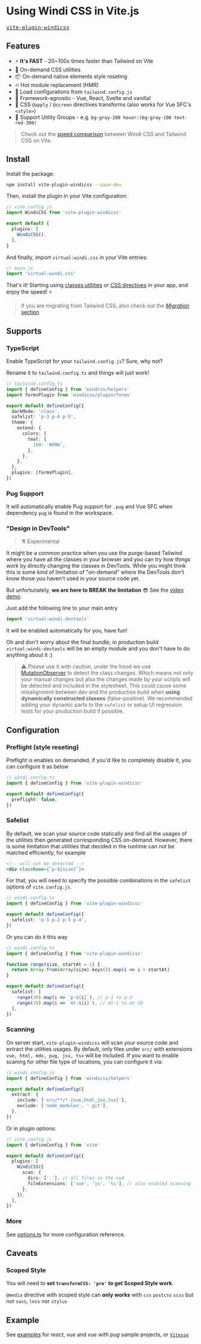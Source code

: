 [video comparison]: https://twitter.com/antfu7/status/1361398324587163648
[vite-plugin-windicss]: https://github.com/windicss/vite-plugin-windicss
[migration]: /guide/migration
[speed comparison]: https://twitter.com/antfu7/status/1361398324587163648
[CSS directives]: /guide/directives
[classes utilities]: /guide/features

# Using Windi CSS in Vite.js

<kbd>[vite-plugin-windicss]</kbd>

## Features

- ⚡️ **It's FAST** - 20~100x times faster than Tailwind on Vite
- 🧩 On-demand CSS utilities
- 📦 On-demand native elements style reseting
- 🔥 Hot module replacement (HMR)
- 🍃 Load configurations from `tailwind.config.js`
- 🤝 Framework-agnostic - Vue, React, Svelte and vanilla!
- 📄 CSS `@apply` / `@screen` directives transforms (also works for Vue SFC's `<style>`)
- 🎳 Support Utility Groups - e.g. `bg-gray-200 hover:(bg-gray-100 text-red-300)`

> Check out the [speed comparison] between Windi CSS and Tailwind CSS on Vite.

## Install

Install the package:

```bash
npm install vite-plugin-windicss --save-dev
```

Then, install the plugin in your Vite configuration:

```ts
// vite.config.js
import WindiCSS from 'vite-plugin-windicss'

export default {
  plugins: [
    WindiCSS(),
  ],
}
```

And finally, import `virtual:windi.css` in your Vite entries:

```js
// main.js
import 'virtual:windi.css'
```

That's it! Starting using [classes utilities] or [CSS directives] in your app, and enjoy the speed! ⚡️

> If you are migrating from Tailwind CSS, also check out the [_Migration_ section][migration]

## Supports

### TypeScript

Enable TypeScript for your `tailwind.config.js`? Sure, why not?

Rename it to `tailwind.config.ts` and things will just work!

```ts
// tailwind.config.ts
import { defineConfig } from 'windcss/helpers'
import formsPlugin from 'windicss/plugin/forms'

export default defineConfig({
  darkMode: 'class',
  safelist: 'p-3 p-4 p-5',
  theme: {
    extend: {
      colors: {
        teal: {
          100: '#096',
        },
      },
    },
  },
  plugins: [formsPlugin],
})
```

### Pug Support

It will automatically enable Pug support for `.pug` and Vue SFC when dependency `pug` is found in the workspace.

### "Design in DevTools"

> ⚗️ Experimental

It might be a common practice when you use the purge-based Tailwind where you have all the classes in your browser and you can try how things work by directly changing the classes in DevTools. While you might think this is some kind of limitation of "on-demand" where the DevTools don't know those you haven't used in your source code yet.

But unfortunately, **we are here to BREAK the limitation** 😎 See the [video demo](https://twitter.com/antfu7/status/1372244287975387145).

Just add the following line to your main entry

```js
import 'virtual:windi-devtools'
```

It will be enabled automatically for you, have fun!

Oh and don't worry about the final bundle, in production build `virtual:windi-devtools` will be an empty module and you don't have to do anything about it :)

> ⚠️ Please use it with caution, under the hood we use [MutationObserver](https://developer.mozilla.org/en-US/docs/Web/API/MutationObserver) to detect the class changes. Which means not only your manual changes but also the changes made by your scripts will be detected and included in the stylesheet. This could cause some misalignment between dev and the production build when **using dynamically constructed classes** (false-positive). We recommended adding your dynamic parts to the `safelist` or setup UI regression tests for your production build if possible.

## Configuration

### Preflight (style reseting)

Preflight is enables on demanded, if you'd like to completely disable it, you can configure it as below

```ts
// windi.config.ts
import { defineConfig } from 'vite-plugin-windicss'

export default defineConfig({
  preflight: false,
})
```

### Safelist

By default, we scan your source code statically and find all the usages of the utilities then generated corresponding CSS on-demand. However, there is some limitation that utilities that decided in the runtime can not be matched efficiently, for example

```html
<!-- will not be detected -->
<div className={`p-${size}`}>
```

For that, you will need to specify the possible combinations in the `safelist` options of `vite.config.js`.

```ts
// windi.config.ts
import { defineConfig } from 'vite-plugin-windicss'

export default defineConfig({
  safelist: 'p-1 p-2 p-3 p-4',
})
```

Or you can do it this way

```ts
// windi.config.ts
import { defineConfig } from 'vite-plugin-windicss'

function range(size, startAt = 1) {
  return Array.from(Array(size).keys()).map(i => i + startAt)
}

export default defineConfig({
  safelist: [
    range(30).map(i => `p-${i}`), // p-1 to p-3
    range(10).map(i => `mt-${i}`), // mt-1 to mt-10
  ],
})
```

### Scanning

On server start, `vite-plugin-windicss` will scan your source code and extract the utilities usages. By default,
only files under `src/` with extensions `vue, html, mdx, pug, jsx, tsx` will be included. If you want to enable scaning for other file type of locations, you can configure it via:

```ts
// windi.config.js
import { defineConfig } from 'windicss/helpers'

export default defineConfig({
  extract: {
    include: ['src/**/*.{vue,html,jsx,tsx}'],
    exclude: ['node_modules', '.git'],
  },
})
```

Or in plugin options:

```ts
// vite.config.js
import { defineConfig } from 'vite'

export default defineConfig({
  plugins: [
    WindiCSS({
      scan: {
        dirs: ['.'], // all files in the cwd
        fileExtensions: ['vue', 'js', 'ts'], // also enabled scanning for js/ts
      },
    }),
  ],
})
```

### More

See [options.ts](https://github.com/windicss/vite-plugin-windicss/blob/main/packages/plugin-utils/src/options.ts) for more configuration reference.

## Caveats

### Scoped Style

You will need to **set `transformCSS: 'pre'` to get Scoped Style work**.

`@media` directive with scoped style can **only works** with `css` `postcss` `scss` but not `sass`, `less` nor `stylus`

## Example

See [examples](https://github.com/windicss/vite-plugin-windicss/blob/main/examples) for *react*, *vue* and *vue with pug* sample projects, or [`Vitesse`](https://github.com/antfu/vitesse)
